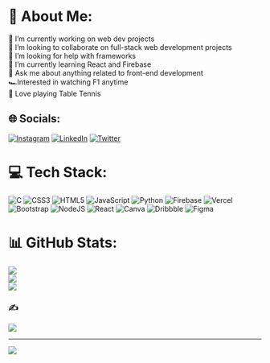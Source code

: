 # 💫 About Me:
🔭 I’m currently working on web dev projects<br>👯 I’m looking to collaborate on full-stack web development projects<br>🤝 I’m looking for help with frameworks<br>🌱 I’m currently learning React and Firebase<br>💬 Ask me about anything related to front-end development<br>🏎️Interested in watching F1 anytime<br>🏓 Love playing Table Tennis 


## 🌐 Socials:
[![Instagram](https://img.shields.io/badge/Instagram-%23E4405F.svg?logo=Instagram&logoColor=white)](https://instagram.com/kunalpassan) [![LinkedIn](https://img.shields.io/badge/LinkedIn-%230077B5.svg?logo=linkedin&logoColor=white)](https://linkedin.com/in/kunalpassan) [![Twitter](https://img.shields.io/badge/Twitter-%231DA1F2.svg?logo=Twitter&logoColor=white)](https://twitter.com/kunalpassan) 

# 💻 Tech Stack:
![C](https://img.shields.io/badge/c-%2300599C.svg?style=for-the-badge&logo=c&logoColor=white) ![CSS3](https://img.shields.io/badge/css3-%231572B6.svg?style=for-the-badge&logo=css3&logoColor=white) ![HTML5](https://img.shields.io/badge/html5-%23E34F26.svg?style=for-the-badge&logo=html5&logoColor=white) ![JavaScript](https://img.shields.io/badge/javascript-%23323330.svg?style=for-the-badge&logo=javascript&logoColor=%23F7DF1E) ![Python](https://img.shields.io/badge/python-3670A0?style=for-the-badge&logo=python&logoColor=ffdd54) ![Firebase](https://img.shields.io/badge/firebase-%23039BE5.svg?style=for-the-badge&logo=firebase) ![Vercel](https://img.shields.io/badge/vercel-%23000000.svg?style=for-the-badge&logo=vercel&logoColor=white) ![Bootstrap](https://img.shields.io/badge/bootstrap-%23563D7C.svg?style=for-the-badge&logo=bootstrap&logoColor=white) ![NodeJS](https://img.shields.io/badge/node.js-6DA55F?style=for-the-badge&logo=node.js&logoColor=white) ![React](https://img.shields.io/badge/react-%2320232a.svg?style=for-the-badge&logo=react&logoColor=%2361DAFB) ![Canva](https://img.shields.io/badge/Canva-%2300C4CC.svg?style=for-the-badge&logo=Canva&logoColor=white) ![Dribbble](https://img.shields.io/badge/Dribbble-EA4C89?style=for-the-badge&logo=dribbble&logoColor=white) 	![Figma](https://img.shields.io/badge/figma-%23F24E1E.svg?style=for-the-badge&logo=figma&logoColor=white)
# 📊 GitHub Stats:
![](https://github-readme-stats.vercel.app/api?username=kazekunal&theme=shades-of-purple&hide_border=false&include_all_commits=false&count_private=false)<br/>
![](https://github-readme-streak-stats.herokuapp.com/?user=kazekunal&theme=shades-of-purple&hide_border=false)<br/>
![](https://github-readme-stats.vercel.app/api/top-langs/?username=kazekunal&theme=shades-of-purple&hide_border=false&include_all_commits=false&count_private=false&layout=compact)

### ✍️
![](https://quotes-github-readme.vercel.app/api?type=vetical&theme=radical)

---
[![](https://visitcount.itsvg.in/api?id=kazekunal&icon=0&color=6)](https://visitcount.itsvg.in)
